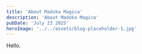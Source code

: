 ```yaml
---
title: 'About Madoka Magica'
description: 'About Madoka Magica'
pubDate: 'July 23 2025'
heroImage: '../../assets/blog-placeholder-1.jpg'
---
```


Hello.